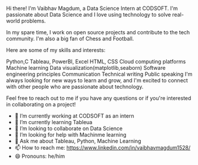 ### 
Hi there! I'm Vaibhav Magdum, a Data Science Intern at CODSOFT. I'm passionate about Data Science and I love using technology to solve real-world problems.

In my spare time, I work on open source projects and contribute to the tech community. I'm also a big fan of Chess and Football.

Here are some of my skills and interests:

Python,C 
Tableau, PowerBI, Excel 
HTML, CSS 
Cloud computing platforms 
Machine learning 
Data visualization(matplotlib,seaborn) 
Software engineering principles 
Communication 
Technical writing 
Public speaking 
I'm always looking for new ways to learn and grow, and I'm excited to connect with other people who are passionate about technology. 

Feel free to reach out to me if you have any questions or if you're interested in collaborating on a project! 
- 🔭 I’m currently working at CODSOFT as an intern
- 🌱 I’m currently learning Tableua
- 👯 I’m looking to collaborate on Data Science
- 🤔 I’m looking for help with Machinme learning
- 💬 Ask me about Tableau, Python, Machine Learning
- 📫 How to reach me: https://www.linkedin.com/in/vaibhavmagdum1528/
- 😄 Pronouns: he/him


<!--
**pyvmag/pyvmag** is a ✨ _special_ ✨ repository because its `README.md` (this file) appears on your GitHub profile.

Here are some ideas to get you started:

- 🔭 I’m currently working on ...
- 🌱 I’m currently learning ...
- 👯 I’m looking to collaborate on ...
- 🤔 I’m looking for help with ...
- 💬 Ask me about ...
- 📫 How to reach me: ...
- 😄 Pronouns: ...
- ⚡ Fun fact: ...
-->
